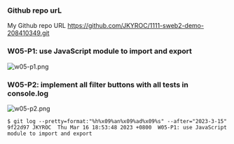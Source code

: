 ### Github repo urL
My Github repo URL
https://github.com/JKYROC/1111-sweb2-demo-208410349.git
### W05-P1: use JavaScript module to import and export

![w05-p1.png](https://skhsjlwrhersyemrmkib.supabase.co/storage/v1/object/public/javascript/demo-208410349/w05-menu-starter/w05-p1.png)

### W05-P2: implement all filter buttons with all tests in console.log

![w05-p2.png](https://skhsjlwrhersyemrmkib.supabase.co/storage/v1/object/public/javascript/demo-208410349/w05-menu-starter/w05-p2.png)

```
$ git log --pretty=format:"%h%x09%an%x09%ad%x09%s" --after="2023-3-15"
9f22d97 JKYROC  Thu Mar 16 18:53:48 2023 +0800  W05-P1: use JavaScript module to import and export
```
